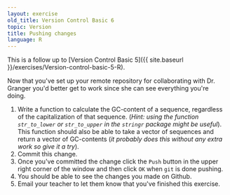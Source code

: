 ```yaml
---
layout: exercise
old_title: Version Control Basic 6
topic: Version
title: Pushing changes
language: R
---
```


This is a follow up to
[Version Control Basic 5]({{ site.baseurl }}/exercises/Version-control-basic-5-R).

Now that you've set up your remote repository for collaborating with Dr. Granger
you'd better get to work since she can see everything you're doing.

1. Write a function to calculate the GC-content of a sequence, regardless of the
   capitalization of that sequence. (*Hint: using the function `str_to_lower` or
   `str_to_upper` in the `stringr` package might be useful*). This function
   should also be able to take a vector of sequences and return a vector of
   GC-contents (*it probably does this without any extra work so give it a try*). 
2. Commit this change.
3. Once you've committed the change click the `Push` button in the upper right
   corner of the window and then click `OK` when `git` is done pushing.
4. You should be able to see the changes you made on Github.
5. Email your teacher to let them know that you've finished this exercise.
